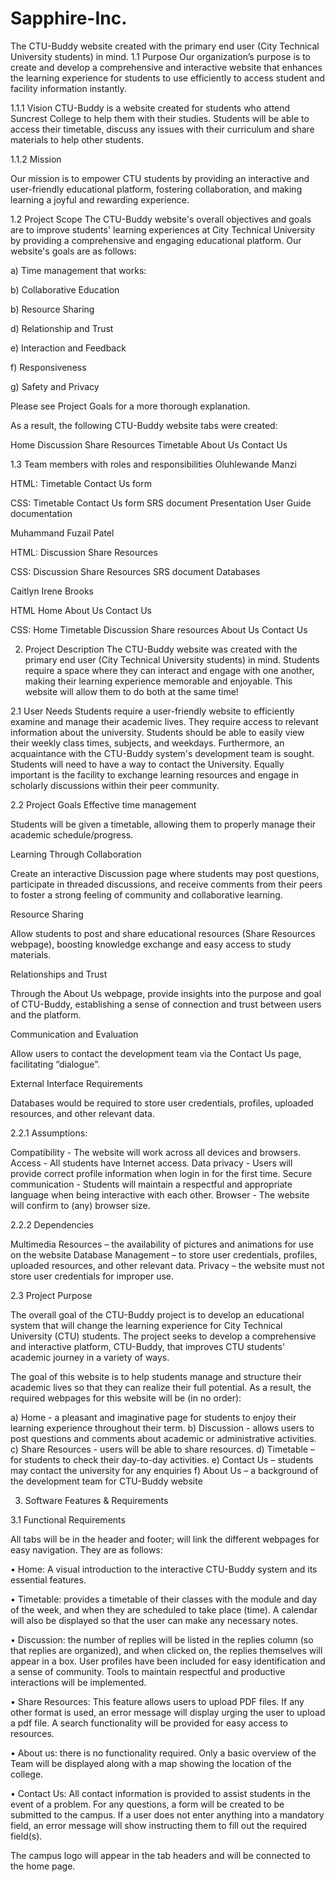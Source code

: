 # Sapphire-Inc.
The CTU-Buddy website created with the primary end user (City Technical University students) in mind.
1.1	Purpose 
Our organization’s purpose is to create and develop a comprehensive and interactive website that enhances the learning experience for students to use efficiently to access student and facility information instantly. 


1.1.1	Vision
CTU-Buddy is a website created for students who attend Suncrest College to help them with their studies. Students will be able to access their timetable, discuss any issues with their curriculum and share materials to help other students. 


1.1.2	Mission

Our mission is to empower CTU students by providing an interactive and user-friendly educational platform, fostering collaboration, and making learning a joyful and rewarding experience.

1.2	Project Scope
The CTU-Buddy website's overall objectives and goals are to improve students' learning experiences at City Technical University by providing a comprehensive and engaging educational platform. Our website's goals are as follows: 

a) Time management that works: 

b) Collaborative Education 

b) Resource Sharing 

d) Relationship and Trust 

e) Interaction and Feedback

f) Responsiveness 

g) Safety and Privacy 

Please see Project Goals for a more thorough explanation.

As a result, the following CTU-Buddy website tabs were created:

Home 
Discussion
Share Resources
Timetable
About Us
Contact Us

1.3	Team members with roles and responsibilities
Oluhlewande Manzi

HTML: 
Timetable 
Contact Us form

CSS: 
	Timetable
	Contact Us form
SRS document 
Presentation
User Guide documentation

Muhammand Fuzail Patel

HTML: 
Discussion
Share Resources 

CSS: 
Discussion
Share Resources 
SRS document
Databases


Caitlyn Irene Brooks 

HTML 
Home
About Us 
Contact Us

CSS: 
Home
Timetable
Discussion
Share resources
About Us
Contact Us  
	
2.	Project Description
The CTU-Buddy website was created with the primary end user (City Technical University students) in mind. Students require a space where they can interact and engage with one another, making their learning experience memorable and enjoyable. This website will allow them to do both at the same time! 

2.1	User Needs
Students require a user-friendly website to efficiently examine and manage their academic lives. They require access to relevant information about the university. Students should be able to easily view their weekly class times, subjects, and weekdays. Furthermore, an acquaintance with the CTU-Buddy system's development team is sought. Students will need to have a way to contact the University. Equally important is the facility to exchange learning resources and engage in scholarly discussions within their peer community. 

2.2	Project Goals
Effective time management 

Students will be given a timetable, allowing them to properly manage their academic schedule/progress.

Learning Through Collaboration 

Create an interactive Discussion page where students may post questions, participate in threaded discussions, and receive comments from their peers to foster a strong feeling of community and collaborative learning.

Resource Sharing 

Allow students to post and share educational resources (Share Resources webpage), boosting knowledge exchange and easy access to study materials.

Relationships and Trust 

Through the About Us webpage, provide insights into the purpose and goal of CTU-Buddy, establishing a sense of connection and trust between users and the platform.

Communication and Evaluation

Allow users to contact the development team via the Contact Us page, facilitating “dialogue”.

External Interface Requirements

Databases would be required to store user credentials, profiles, uploaded resources, and other relevant data. 

2.2.1	Assumptions:

Compatibility - The website will work across all devices and browsers.
Access - All students have Internet access.
Data privacy - Users will provide correct profile information when login in for the first time.
Secure communication - Students will maintain a respectful and appropriate language when being interactive with each other.
Browser - The website will confirm to (any) browser size.

2.2.2	Dependencies

Multimedia Resources – the availability of pictures and animations for use on the website
Database Management – to store user credentials, profiles, uploaded resources, and other relevant data.
Privacy – the website must not store user credentials for improper use.


2.3	Project Purpose

The overall goal of the CTU-Buddy project is to develop an educational system that will change the learning experience for City Technical University (CTU) students. The project seeks to develop a comprehensive and interactive platform, CTU-Buddy, that improves CTU students' academic journey in a variety of ways.

The goal of this website is to help students manage and structure their academic lives so that they can realize their full potential.
As a result, the required webpages for this website will be (in no order): 

a)	Home - a pleasant and imaginative page for students to enjoy their learning experience throughout their term.
b)	Discussion - allows users to post questions and comments about academic or administrative activities. 
c)	Share Resources - users will be able to share resources.
d)	Timetable – for students to check their day-to-day activities.
e)	Contact Us – students may contact the university for any enquiries 
f)	About Us – a background of the development team for CTU-Buddy website






3.	Software Features & Requirements 

3.1	Functional Requirements

All tabs will be in the header and footer; will link the different webpages for easy navigation.
They are as follows:

• Home: A visual introduction to the interactive CTU-Buddy system and its essential features.

• Timetable: provides a timetable of their classes with the module and day of the week, and when they are scheduled to take place (time). A calendar will also be displayed so that the user can make any necessary notes.

• Discussion: the number of replies will be listed in the replies column (so that replies are organized), and when clicked on, the replies themselves will appear in a box. User profiles have been included for easy identification and a sense of community. Tools to maintain respectful and productive interactions will be implemented.

• Share Resources: This feature allows users to upload PDF files. If any other format is used, an error message will display urging the user to upload a pdf file. A search functionality will be provided for easy access to resources. 

• About us: there is no functionality required. Only a basic overview of the Team will be displayed along with a map showing the location of the college.

• Contact Us: All contact information is provided to assist students in the event of a problem. For any questions, a form will be created to be submitted to the campus. If a user does not enter anything into a mandatory field, an error message will show instructing them to fill out the required field(s). 

The campus logo will appear in the tab headers and will be connected to the home page.



